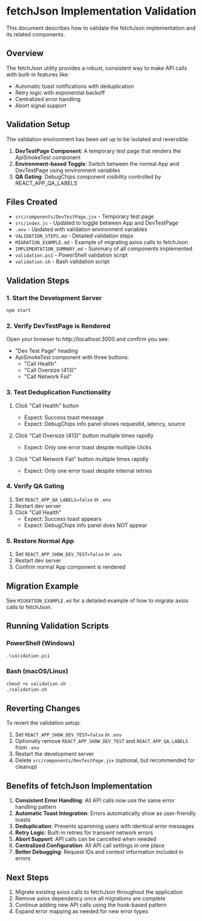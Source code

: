 # fetchJson Implementation Validation

This document describes how to validate the fetchJson implementation and its related components.

## Overview

The fetchJson utility provides a robust, consistent way to make API calls with built-in features like:
- Automatic toast notifications with deduplication
- Retry logic with exponential backoff
- Centralized error handling
- Abort signal support

## Validation Setup

The validation environment has been set up to be isolated and reversible:

1. **DevTestPage Component**: A temporary test page that renders the ApiSmokeTest component
2. **Environment-based Toggle**: Switch between the normal App and DevTestPage using environment variables
3. **QA Gating**: DebugChips component visibility controlled by REACT_APP_QA_LABELS

## Files Created

- `src/components/DevTestPage.jsx` - Temporary test page
- `src/index.js` - Updated to toggle between App and DevTestPage
- `.env` - Updated with validation environment variables
- `VALIDATION_STEPS.md` - Detailed validation steps
- `MIGRATION_EXAMPLE.md` - Example of migrating axios calls to fetchJson
- `IMPLEMENTATION_SUMMARY.md` - Summary of all components implemented
- `validation.ps1` - PowerShell validation script
- `validation.sh` - Bash validation script

## Validation Steps

### 1. Start the Development Server

```bash
npm start
```

### 2. Verify DevTestPage is Rendered

Open your browser to http://localhost:3000 and confirm you see:
- "Dev Test Page" heading
- ApiSmokeTest component with three buttons:
  - "Call Health"
  - "Call Oversize (413)"
  - "Call Network Fail"

### 3. Test Deduplication Functionality

1. Click "Call Health" button
   - Expect: Success toast message
   - Expect: DebugChips info panel shows requestId, latency, source

2. Click "Call Oversize (413)" button multiple times rapidly
   - Expect: Only one error toast despite multiple clicks

3. Click "Call Network Fail" button multiple times rapidly
   - Expect: Only one error toast despite internal retries

### 4. Verify QA Gating

1. Set `REACT_APP_QA_LABELS=false` in `.env`
2. Restart dev server
3. Click "Call Health"
   - Expect: Success toast appears
   - Expect: DebugChips info panel does NOT appear

### 5. Restore Normal App

1. Set `REACT_APP_SHOW_DEV_TEST=false` in `.env`
2. Restart dev server
3. Confirm normal App component is rendered

## Migration Example

See `MIGRATION_EXAMPLE.md` for a detailed example of how to migrate axios calls to fetchJson.

## Running Validation Scripts

### PowerShell (Windows)
```powershell
.\validation.ps1
```

### Bash (macOS/Linux)
```bash
chmod +x validation.sh
./validation.sh
```

## Reverting Changes

To revert the validation setup:

1. Set `REACT_APP_SHOW_DEV_TEST=false` in `.env`
2. Optionally remove `REACT_APP_SHOW_DEV_TEST` and `REACT_APP_QA_LABELS` from `.env`
3. Restart the development server
4. Delete `src/components/DevTestPage.jsx` (optional, but recommended for cleanup)

## Benefits of fetchJson Implementation

1. **Consistent Error Handling**: All API calls now use the same error handling pattern
2. **Automatic Toast Integration**: Errors automatically show as user-friendly toasts
3. **Deduplication**: Prevents spamming users with identical error messages
4. **Retry Logic**: Built-in retries for transient network errors
5. **Abort Support**: API calls can be cancelled when needed
6. **Centralized Configuration**: All API call settings in one place
7. **Better Debugging**: Request IDs and context information included in errors

## Next Steps

1. Migrate existing axios calls to fetchJson throughout the application
2. Remove axios dependency once all migrations are complete
3. Continue adding new API calls using the hook-based pattern
4. Expand error mapping as needed for new error types